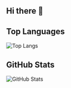 ## Hi there 👋

## Top Languages
![Top Langs](https://github-readme-stats.vercel.app/api/top-langs/?username=efedincer&layout=compact&theme=radical)


## GitHub Stats
![GitHub Stats](https://github-readme-stats.vercel.app/api?username=efedincer&show_icons=true&theme=radical)


<!--
**efedincer/efedincer** is a ✨ _special_ ✨ repository because its `README.md` (this file) appears on your GitHub profile.

Here are some ideas to get you started:

- 🔭 I’m currently working on ...
- 🌱 I’m currently learning ...
- 👯 I’m looking to collaborate on ...
- 🤔 I’m looking for help with ...
- 💬 Ask me about ...
- 📫 How to reach me: ...
- 😄 Pronouns: ...
- ⚡ Fun fact: ...
-->
